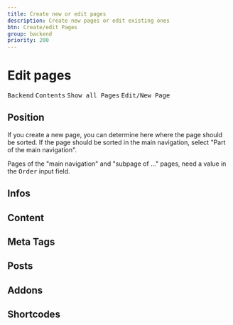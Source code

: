 ```yaml
---
title: Create new or edit pages
description: Create new pages or edit existing ones
btn: Create/edit Pages
group: backend
priority: 200
---
```


# Edit pages

<kbd>Backend</kbd> <kbd>Contents</kbd> <kbd>Show all Pages</kbd> <kbd>Edit/New Page</kbd>

## Position

If you create a new page, you can determine here where the page should be sorted.
If the page should be sorted in the main navigation, select "Part of the main navigation".

Pages of the "main navigation" and "subpage of ..." pages,
need a value in the <kbd>Order</kbd> input field.

## Infos

## Content

## Meta Tags

## Posts

## Addons

## Shortcodes